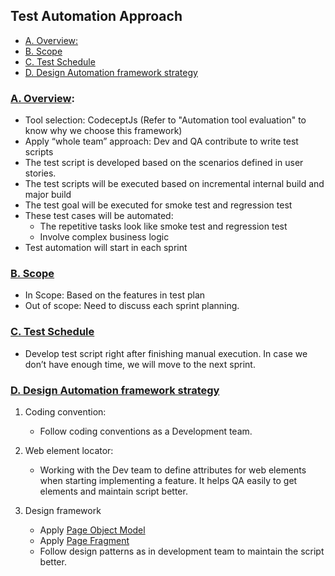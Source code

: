 ## Test Automation Approach

  - [A. Overview:](#a-overview)
  - [B. Scope](#b-scope)
  - [C. Test Schedule](#c-test-schedule)
  - [D. Design Automation framework strategy](#d-design-automation-framework-strategy)

### [A. Overview](#a-overview): 
- Tool selection: CodeceptJs (Refer to "Automation tool evaluation" to know why we choose this framework)
- Apply “whole team” approach: Dev and QA contribute to write test scripts
- The test script is developed based on the scenarios defined in user stories.
- The test scripts will be executed based on incremental internal build and major build   
- The test goal will be executed for smoke test and regression test
- These test cases will be automated:
  - The repetitive tasks look like smoke test and regression test
  - Involve complex business logic
- Test automation will start in each sprint

### [B. Scope](#b-scope)

- In Scope: Based on the features in test plan
- Out of scope: Need to discuss each sprint planning.


### [C. Test Schedule](#c-test-schedule)
- Develop test script right after finishing manual execution. In case we don’t have enough time, we will move to the next sprint.
  

### [D. Design Automation framework strategy](#d-design-automation-framework-strategy)
1. Coding convention:
   - Follow coding conventions as a Development team.

2. Web element locator:
   - Working with the Dev team to define attributes for web elements when starting implementing a feature. It helps QA easily to get elements and maintain script better.

3. Design framework
   - Apply [Page Object Model](https://codecept.io/pageobjects/#pageobject)
   - Apply [Page Fragment](https://codecept.io/pageobjects/#page-fragments)
   - Follow design patterns as in development team to maintain the script better.




